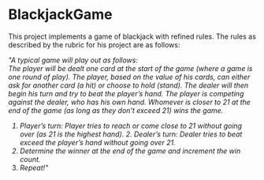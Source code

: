 # BlackjackGame

This project implements a game of blackjack with refined rules.  The rules as described by the rubric for his project are as follows:<br>

<em>"A typical game will play out as follows:<br>
The player will be dealt one card at the start of the game (where a game is one round of play). The player, based on the value of his cards, can either ask for another card (a hit) or choose to hold (stand). The dealer will then begin his turn and try to beat the player’s hand. The player is competing against the dealer, who has his own hand. Whomever is closer to 21 at the end of the game (as long as they don’t exceed 21) wins the game.
1. Player’s turn: Player tries to reach or come close to 21 without going over (as 21 is the highest hand). 2. Dealer’s turn: Dealer tries to beat exceed the player’s hand without going over 21.
3. Determine the winner at the end of the game and increment the win count.
4. Repeat!"</em>
